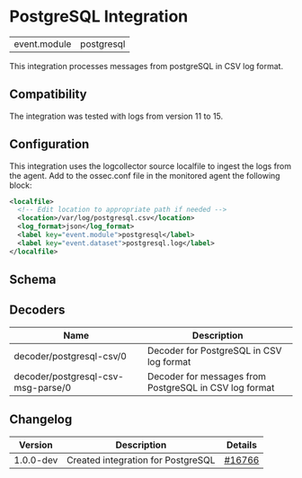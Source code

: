 # PostgreSQL Integration


|   |   |
|---|---|
| event.module | postgresql |

This integration processes messages from postgreSQL in CSV log format.

## Compatibility

The integration was tested with logs from version 11 to 15.

## Configuration

This integration uses the logcollector source localfile to ingest the logs from the agent. Add to the ossec.conf file in the monitored agent the following block:

```xml
<localfile>
  <!-- Edit location to appropriate path if needed -->
  <location>/var/log/postgresql.csv</location>
  <log_format>json</log_format>
  <label key="event.module">postgresql</label>
  <label key="event.dataset">postgresql.log</label>
</localfile>
```

## Schema

## Decoders

| Name | Description |
|---|---|
| decoder/postgresql-csv/0 | Decoder for PostgreSQL in CSV log format |
| decoder/postgresql-csv-msg-parse/0 | Decoder for messages from PostgreSQL in CSV log format |
## Changelog

| Version | Description | Details |
|---|---|---|
| 1.0.0-dev | Created integration for PostgreSQL | [#16766](#) |
